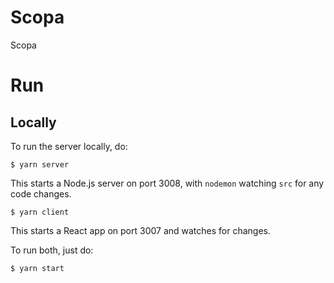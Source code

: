 # Scopa

Scopa

# Run

## Locally

To run the server locally, do:

`$ yarn server`

This starts a Node.js server on port 3008, with `nodemon` watching `src` for any code changes.

`$ yarn client`

This starts a React app on port 3007 and watches for changes.

To run both, just do:

`$ yarn start`
